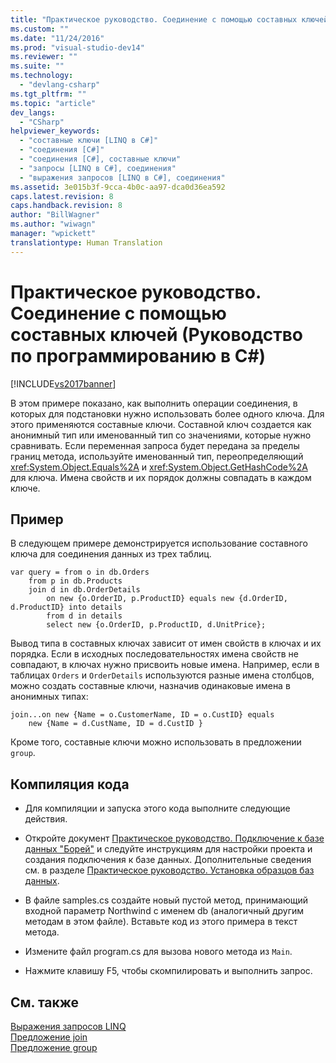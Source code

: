 ```yaml
---
title: "Практическое руководство. Соединение с помощью составных ключей (Руководство по программированию в C#) | Microsoft Docs"
ms.custom: ""
ms.date: "11/24/2016"
ms.prod: "visual-studio-dev14"
ms.reviewer: ""
ms.suite: ""
ms.technology: 
  - "devlang-csharp"
ms.tgt_pltfrm: ""
ms.topic: "article"
dev_langs: 
  - "CSharp"
helpviewer_keywords: 
  - "составные ключи [LINQ в C#]"
  - "соединения [C#]"
  - "соединения [C#], составные ключи"
  - "запросы [LINQ в C#], соединения"
  - "выражения запросов [LINQ в C#], соединения"
ms.assetid: 3e015b3f-9cca-4b0c-aa97-dca0d36ea592
caps.latest.revision: 8
caps.handback.revision: 8
author: "BillWagner"
ms.author: "wiwagn"
manager: "wpickett"
translationtype: Human Translation
---
```

# Практическое руководство. Соединение с помощью составных ключей (Руководство по программированию в C#)
[!INCLUDE[vs2017banner](../../../csharp/includes/vs2017banner.md)]

В этом примере показано, как выполнить операции соединения, в которых для подстановки нужно использовать более одного ключа.  Для этого применяются составные ключи.  Составной ключ создается как анонимный тип или именованный тип со значениями, которые нужно сравнивать.  Если переменная запроса будет передана за пределы границ метода, используйте именованный тип, переопределяющий <xref:System.Object.Equals%2A> и <xref:System.Object.GetHashCode%2A> для ключа.  Имена свойств и их порядок должны совпадать в каждом ключе.  
  
## Пример  
 В следующем примере демонстрируется использование составного ключа для соединения данных из трех таблиц.  
  
```  
var query = from o in db.Orders  
    from p in db.Products  
    join d in db.OrderDetails   
        on new {o.OrderID, p.ProductID} equals new {d.OrderID,         d.ProductID} into details  
        from d in details  
        select new {o.OrderID, p.ProductID, d.UnitPrice};  
```  
  
 Вывод типа в составных ключах зависит от имен свойств в ключах и их порядка.  Если в исходных последовательностях имена свойств не совпадают, в ключах нужно присвоить новые имена.  Например, если в таблицах `Orders` и `OrderDetails` используются разные имена столбцов, можно создать составные ключи, назначив одинаковые имена в анонимных типах:  
  
```  
join...on new {Name = o.CustomerName, ID = o.CustID} equals   
    new {Name = d.CustName, ID = d.CustID }  
```  
  
 Кроме того, составные ключи можно использовать в предложении `group`.  
  
## Компиляция кода  
  
-   Для компиляции и запуска этого кода выполните следующие действия.  
  
-   Откройте документ [Практическое руководство. Подключение к базе данных "Борей"](../Topic/How%20to:%20Connect%20to%20the%20Northwind%20Database.md) и следуйте инструкциям для настройки проекта и создания подключения к базе данных.  Дополнительные сведения см. в разделе [Практическое руководство. Установка образцов баз данных](../Topic/How%20to:%20Install%20Sample%20Databases.md).  
  
-   В файле samples.cs создайте новый пустой метод, принимающий входной параметр Northwind с именем db \(аналогичный другим методам в этом файле\).  Вставьте код из этого примера в текст метода.  
  
-   Измените файл program.cs для вызова нового метода из `Main`.  
  
-   Нажмите клавишу F5, чтобы скомпилировать и выполнить запрос.  
  
## См. также  
 [Выражения запросов LINQ](../../../csharp/programming-guide/linq-query-expressions/index.md)   
 [Предложение join](../../../csharp/language-reference/keywords/join-clause.md)   
 [Предложение group](../../../csharp/language-reference/keywords/group-clause.md)